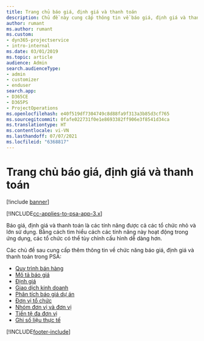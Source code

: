 ```yaml
---
title: Trang chủ báo giá, định giá và thanh toán
description: Chủ đề này cung cấp thông tin về báo giá, định giá và thanh toán.
author: rumant
ms.author: rumant
ms.custom:
- dyn365-projectservice
- intro-internal
ms.date: 03/01/2019
ms.topic: article
audience: Admin
search.audienceType:
- admin
- customizer
- enduser
search.app:
- D365CE
- D365PS
- ProjectOperations
ms.openlocfilehash: e40f519df7304749c8d88fa9f313a3b85d3cf765
ms.sourcegitcommit: 0fafe022731f0e1e8693382ff906e3f8541d34ca
ms.translationtype: HT
ms.contentlocale: vi-VN
ms.lasthandoff: 07/07/2021
ms.locfileid: "6368817"
---
```

# <a name="quoting-pricing-and-billing-home-page"></a>Trang chủ báo giá, định giá và thanh toán

[!include [banner](../includes/psa-now-project-operations.md)]

[!INCLUDE[cc-applies-to-psa-app-3.x](../includes/cc-applies-to-psa-app-3x.md)]

Báo giá, định giá và thanh toán là các tính năng được cả các tổ chức nhỏ và lớn sử dụng. Bằng cách tìm hiểu cách các tính năng này hoạt động trong ứng dụng, các tổ chức có thể tùy chỉnh cấu hình dễ dàng hơn.

Các chủ đề sau cung cấp thêm thông tin về chức năng báo giá, định giá và thanh toán trong PSA:

- [Quy trình bán hàng](basic-sales-process.md)
- [Mô tả báo giá](basic-quote-lines.md)
- [Định giá](basic-pricing.md)
- [Giao dịch kinh doanh](basic-business-transactions.md)
- [Phân tích báo giá dự án](basic-analyzing-quotes.md)
- [Đơn vị tổ chức](advanced-organizational.md)
- [Nhóm đơn vị và đơn vị](advanced-units.md)
- [Tiền tệ đa đơn vị](advanced-currency.md)
- [Ghi số liệu thực tế](advanced-actuals.md)


[!INCLUDE[footer-include](../includes/footer-banner.md)]